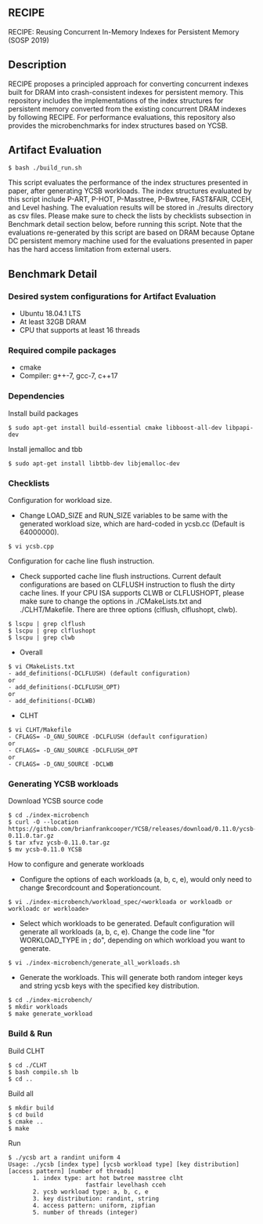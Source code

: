## RECIPE

RECIPE: Reusing Concurrent In-Memory Indexes for Persistent Memory (SOSP 2019)

## Description
RECIPE proposes a principled approach for converting concurrent indexes built for DRAM into crash-consistent indexes for persistent memory. This repository includes the implementations of the index structures for persistent memory converted from the existing concurrent DRAM indexes by following RECIPE. For performance evaluations, this repository also provides the microbenchmarks for index structures based on YCSB.

## Artifact Evaluation
```
$ bash ./build_run.sh
```
This script evaluates the performance of the index structures presented in paper, after generating YCSB workloads. The index structures evaluated by this script include P-ART, P-HOT, P-Masstree, P-Bwtree, FAST&FAIR, CCEH, and Level hashing. The evaluation results will be stored in ./results directory as csv files. Please make sure to check the lists by checklists subsection in Benchmark detail section below, before running this script. Note that the evaluations re-generated by this script are based on DRAM because Optane DC persistent memory machine used for the evaluations presented in paper has the hard access limitation from external users.

## Benchmark Detail

### Desired system configurations for Artifact Evaluation
- Ubuntu 18.04.1 LTS
- At least 32GB DRAM
- CPU that supports at least 16 threads

### Required compile packages
- cmake
- Compiler: g++-7, gcc-7, c++17

### Dependencies
Install build packages
```
$ sudo apt-get install build-essential cmake libboost-all-dev libpapi-dev
```
Install jemalloc and tbb
```
$ sudo apt-get install libtbb-dev libjemalloc-dev
```

### Checklists
Configuration for workload size.
- Change LOAD_SIZE and RUN_SIZE variables to be same with the generated workload size, which are hard-coded in ycsb.cc (Default is 64000000).
```
$ vi ycsb.cpp
```
Configuration for cache line flush instruction.
- Check supported cache line flush instructions. Current default configurations are based on CLFLUSH instruction to flush the dirty cache lines. If your CPU ISA supports CLWB or CLFLUSHOPT, please make sure to change the options in ./CMakeLists.txt and ./CLHT/Makefile. There are three options (clflush, clflushopt, clwb).
```
$ lscpu | grep clflush
$ lscpu | grep clflushopt
$ lscpu | grep clwb
```
- Overall
```
$ vi CMakeLists.txt
- add_definitions(-DCLFLUSH) (default configuration)
or
- add_definitions(-DCLFLUSH_OPT)
or
- add_definitions(-DCLWB)
```
- CLHT
```
$ vi CLHT/Makefile
- CFLAGS= -D_GNU_SOURCE -DCLFLUSH (default configuration)
or
- CFLAGS= -D_GNU_SOURCE -DCLFLUSH_OPT
or
- CFLAGS= -D_GNU_SOURCE -DCLWB
```

### Generating YCSB workloads
Download YCSB source code
```
$ cd ./index-microbench
$ curl -O --location https://github.com/brianfrankcooper/YCSB/releases/download/0.11.0/ycsb-0.11.0.tar.gz
$ tar xfvz ycsb-0.11.0.tar.gz
$ mv ycsb-0.11.0 YCSB
```
How to configure and generate workloads
- Configure the options of each workloads (a, b, c, e), would only need to change $recordcount and $operationcount.
```
$ vi ./index-microbench/workload_spec/<workloada or workloadb or workloadc or workloade>
```
- Select which workloads to be generated. Default configuration will generate all workloads (a, b, c, e). Change the code line "for WORKLOAD_TYPE in <a b c e>; do", depending on which workload you want to generate.
```
$ vi ./index-microbench/generate_all_workloads.sh
```
- Generate the workloads. This will generate both random integer keys and string ycsb keys with the specified key distribution.
```
$ cd ./index-microbench/
$ mkdir workloads
$ make generate_workload
```

### Build & Run
Build CLHT
```
$ cd ./CLHT
$ bash compile.sh lb
$ cd ..
```
Build all
```
$ mkdir build
$ cd build
$ cmake ..
$ make
```
Run
```
$ ./ycsb art a randint uniform 4
Usage: ./ycsb [index type] [ycsb workload type] [key distribution] [access pattern] [number of threads]
       1. index type: art hot bwtree masstree clht
                      fastfair levelhash cceh
       2. ycsb workload type: a, b, c, e
       3. key distribution: randint, string
       4. access pattern: uniform, zipfian
       5. number of threads (integer)
```
